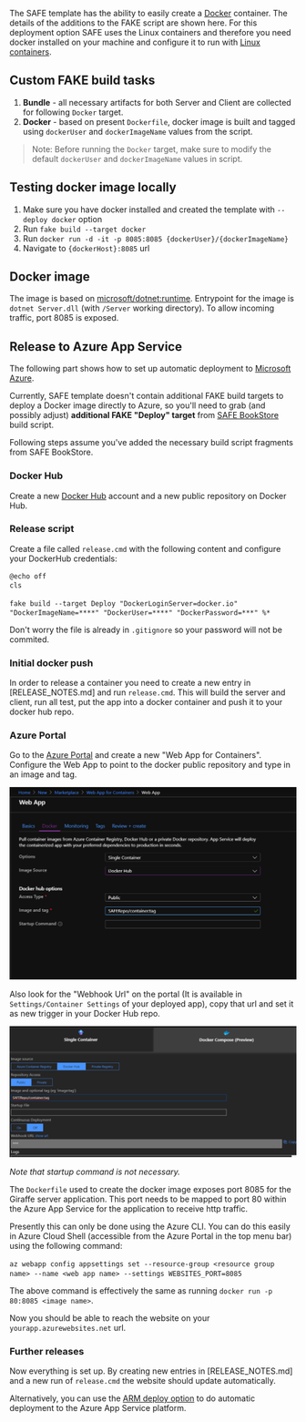 The SAFE template has the ability to easily create a [Docker](https://www.docker.com/) container. The details of the additions to the FAKE script are shown here. For this deployment option SAFE uses the Linux containers and therefore you need docker installed on your machine and configure it to run with [Linux containers](https://docs.microsoft.com/en-us/virtualization/windowscontainers/deploy-containers/linux-containers).

## Custom FAKE build tasks

1. **Bundle** - all necessary artifacts for both Server and Client are collected for following `Docker` target.
1. **Docker** - based on present `Dockerfile`, docker image is built and tagged using `dockerUser` and `dockerImageName` values from the script.

> Note: Before running the `Docker` target, make sure to modify the default `dockerUser` and `dockerImageName` values in script.

## Testing docker image locally

1. Make sure you have docker installed and created the template with `--deploy docker` option
1. Run `fake build --target docker`
1. Run `docker run -d -it -p 8085:8085 {dockerUser}/{dockerImageName}`
1. Navigate to `{dockerHost}:8085` url

## Docker image

The image is based on [microsoft/dotnet:runtime](https://hub.docker.com/r/microsoft/dotnet/).
Entrypoint for the image is `dotnet Server.dll` (with `/Server` working directory).
To allow incoming traffic, port 8085 is exposed.

## Release to Azure App Service

The following part shows how to set up automatic deployment to [Microsoft Azure](https://azure.microsoft.com).

Currently, SAFE template doesn't contain additional FAKE build targets to deploy a Docker image directly to Azure, so you'll need to grab (and possibly adjust) **additional FAKE "Deploy" target** from [SAFE BookStore](https://github.com/SAFE-Stack/SAFE-BookStore/blob/master/build.fsx) build script.

Following steps assume you've added the necessary build script fragments from SAFE BookStore.

### Docker Hub

Create a new [Docker Hub](https://hub.docker.com) account and a new public repository on Docker Hub.

### Release script

Create a file called `release.cmd` with the following content and configure your DockerHub credentials:

    @echo off
    cls

    fake build --target Deploy "DockerLoginServer=docker.io" "DockerImageName=****" "DockerUser=****" "DockerPassword=***" %*

Don't worry the file is already in `.gitignore` so your password will not be commited.

### Initial docker push

In order to release a container you need to create a new entry in [RELEASE_NOTES.md] and run `release.cmd`.
This will build the server and client, run all test, put the app into a docker container and push it to your docker hub repo.

### Azure Portal

Go to the [Azure Portal](https://portal.azure.com) and create a new "Web App for Containers".
Configure the Web App to point to the docker public repository and type in an image and tag.

![](img/dockersetup.png)

Also look for the "Webhook Url" on the portal (It is available in `Settings/Container Settings` of your deployed app), copy that url and set it as new trigger in your Docker Hub repo.

![](img/dockerwebhook.png)

*Note that startup command is not necessary.*

The `Dockerfile` used to create the docker image exposes port 8085 for the Giraffe server application. This port needs to be mapped to port 80 within the Azure App Service for the application to receive http traffic.

Presently this can only be done using the Azure CLI. You can do this easily in Azure Cloud Shell (accessible from the Azure Portal in the top menu bar) using the following command:

`az webapp config appsettings set --resource-group <resource group name> --name <web app name> --settings WEBSITES_PORT=8085`

The above command is effectively the same as running `docker run -p 80:8085 <image name>`.

Now you should be able to reach the website on your `yourapp.azurewebsites.net` url.

### Further releases

Now everything is set up. By creating new entries in [RELEASE_NOTES.md] and a new run of `release.cmd` the website should update automatically.

Alternatively, you can use the [ARM deploy option](template-appservice.md) to do automatic deployment to the Azure App Service platform.
